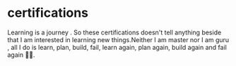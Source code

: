 # certifications
Learning is a journey . So these certifications doesn't tell anything beside that I am interested in learning new things.Neither I am master nor I am guru , all I do is learn, plan, build, fail, learn again, plan again, build again and fail again 🙂🙃.
